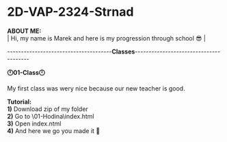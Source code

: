 # 2D-VAP-2324-Strnad
**ABOUT ME:**<br>
| Hi, my name is Marek and here is my progression through school 😎 |


--------------------------------------**Classes**---------------------------------------


**🕛01-Class🕛**

My first class was wery nice because our new teacher is good. <br>

 **Tutorial:**  <br>
        **1)** Download zip of my folder <br>
        **2)** Go to \01-Hodina\index.html <br>
        **3)** Open index.ntml<br>
        **4)** And here we go you made it 🎉<br>
        
